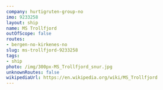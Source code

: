 ```yaml
---
company: hurtigruten-group-no
imo: 9233258
layout: ship
name: MS Trollfjord
outOfScope: false
routes:
- bergen-no-kirkenes-no
slug: ms-trollfjord-9233258
tags:
- ship
photo: /img/300px-MS_Trollfjord_snur.jpg
unknownRoutes: false
wikipediaUrl: https://en.wikipedia.org/wiki/MS_Trollfjord
---
```

